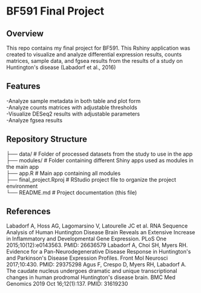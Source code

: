 # BF591 Final Project

## Overview
This repo contains my final project for BF591. This Rshiny application was created to visualize and analyze differential expression results, counts matrices, sample data, and fgsea results from the results of a study on Huntington's disease (Labadorf et al., 2016)

## Features
-Analyze sample metadata in both table and plot form <br>
-Analyze counts matrices with adjustable thresholds <br>
-Visualize DESeq2 results with adjustable parameters <br>
-Analyze fgsea results <br>

## Repository Structure

├── data/                 # Folder of processed datasets from the study to use in the app  
├── modules/              # Folder containing different Shiny apps used as modules in the main app    
├── app.R                 # Main app containing all modules  
├── final_project.Rproj   # RStudio project file to organize the project environment  
└── README.md             # Project documentation (this file)  

## References
Labadorf A, Hoss AG, Lagomarsino V, Latourelle JC et al. RNA Sequence Analysis of Human Huntington Disease Brain Reveals an Extensive Increase in Inflammatory and Developmental Gene Expression. PLoS One 2015;10(12):e0143563. PMID: 26636579
Labadorf A, Choi SH, Myers RH. Evidence for a Pan-Neurodegenerative Disease Response in Huntington's and Parkinson's Disease Expression Profiles. Front Mol Neurosci 2017;10:430. PMID: 29375298
Agus F, Crespo D, Myers RH, Labadorf A. The caudate nucleus undergoes dramatic and unique transcriptional changes in human prodromal Huntington's disease brain. BMC Med Genomics 2019 Oct 16;12(1):137. PMID: 31619230

